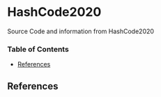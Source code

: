 # HashCode2020
Source Code and information from HashCode2020

### Table of Contents
* [References](#References)

## References

